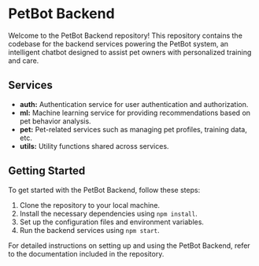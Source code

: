 # PetBot Backend

Welcome to the PetBot Backend repository! This repository contains the codebase for the backend services powering the PetBot system, an intelligent chatbot designed to assist pet owners with personalized training and care.

## Services

- **auth:** Authentication service for user authentication and authorization.
- **ml:** Machine learning service for providing recommendations based on pet behavior analysis.
- **pet:** Pet-related services such as managing pet profiles, training data, etc.
- **utils:** Utility functions shared across services.

## Getting Started

To get started with the PetBot Backend, follow these steps:

1. Clone the repository to your local machine.
2. Install the necessary dependencies using `npm install`.
3. Set up the configuration files and environment variables.
4. Run the backend services using `npm start`.

For detailed instructions on setting up and using the PetBot Backend, refer to the documentation included in the repository.
